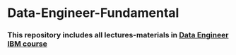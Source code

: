 # Data-Engineer-Fundamental
### This repository includes all lectures-materials in [Data Engineer IBM course](https://www.coursera.org/professional-certificates/ibm-data-engineer)
